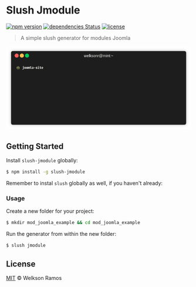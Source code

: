 # Slush Jmodule 

[![npm version](https://img.shields.io/npm/v/slush-jmodule.svg)](https://www.npmjs.com/package/slush-jmodule) [![dependencies Status](https://david-dm.org/welksonramos/slush-jmodule/status.svg)](https://david-dm.org/welksonramos/slush-jmodule) [![license](https://img.shields.io/npm/l/slush-jmodule.svg?style=flat)](https://raw.github.com/welksonramos/slush-jmodule/blob/master/LICENSE)

> A simple slush generator for modules Joomla

![demo](demo.gif)

## Getting Started

Install `slush-jmodule` globally:

```bash
$ npm install -g slush-jmodule
```

Remember to instal `slush` globally as well, if you haven't already:

### Usage

Create a new folder for your project:

```bash
$ mkdir mod_joomla_example && cd mod_joomla_example
```

Run the generator from within the new folder:

```bash
$ slush jmodule
```

## License

[MIT](LICENSE) &copy; Welkson Ramos
